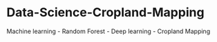 # Data-Science-Cropland-Mapping
Machine learning - Random Forest - Deep learning - Cropland Mapping

